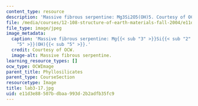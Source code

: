 ```yaml
---
content_type: resource
description: 'Massive fibrous serpentine: Mg3Si2O5(OH)5. Courtesy of OCW.'
file: /media/courses/12-108-structure-of-earth-materials-fall-2004/e11d3e88507bdbaa993d2b2adfb35fc9_lab3-17.jpg
file_type: image/jpeg
image_metadata:
  caption: 'Massive fibrous serpentine: Mg{{< sub "3" >}}Si{{< sub "2" >}}O{{< sub
    "5" >}}(OH){{< sub "5" >}}.'
  credit: Courtesy of OCW.
  image-alt: Massive fibrous serpentine.
learning_resource_types: []
ocw_type: OCWImage
parent_title: Phyllosilicates
parent_type: CourseSection
resourcetype: Image
title: lab3-17.jpg
uid: e11d3e88-507b-dbaa-993d-2b2adfb35fc9
---
```

